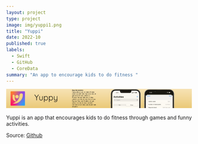 ```yaml
---
layout: project
type: project
image: img/yuppi1.png
title: "Yuppi"
date: 2022-10
published: true
labels:
  - Swift
  - GitHub
  - CoreData
summary: "An app to encourage kids to do fitness "
---
```


<img class="img-fluid" src="../img/glide.png">

Yuppi is an app that encourages kids to do fitness through games and funny activities.

Source: <a href="https://github.com/jogarces/ics-313-text-game"><i class="large github icon "></i>Github</a>
